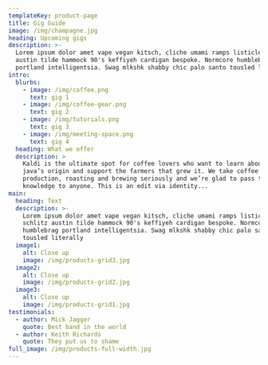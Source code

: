```yaml
---
templateKey: product-page
title: Gig Guide
image: /img/champagne.jpg
heading: Upcoming gigs
description: >-
  Lorem ipsum dolor amet vape vegan kitsch, cliche umami ramps listicle schlitz
  austin tilde hammock 90's keffiyeh cardigan bespoke. Normcore humblebrag
  portland intelligentsia. Swag mlkshk shabby chic palo santo tousled literally 
intro:
  blurbs:
    - image: /img/coffee.png
      text: gig 1
    - image: /img/coffee-gear.png
      text: gig 2
    - image: /img/tutorials.png
      text: gig 3
    - image: /img/meeting-space.png
      text: gig 4
  heading: What we offer
  description: >
    Kaldi is the ultimate spot for coffee lovers who want to learn about their
    java’s origin and support the farmers that grew it. We take coffee
    production, roasting and brewing seriously and we’re glad to pass that
    knowledge to anyone. This is an edit via identity...
main:
  heading: Text
  description: >-
    Lorem ipsum dolor amet vape vegan kitsch, cliche umami ramps listicle
    schlitz austin tilde hammock 90's keffiyeh cardigan bespoke. Normcore
    humblebrag portland intelligentsia. Swag mlkshk shabby chic palo santo
    tousled literally 
  image1:
    alt: Close up
    image: /img/products-grid3.jpg
  image2:
    alt: Close up
    image: /img/products-grid2.jpg
  image3:
    alt: Close up
    image: /img/products-grid1.jpg
testimonials:
  - author: Mick Jagger
    quote: Best band in the world
  - author: Keith Richards
    quote: They put us to shame
full_image: /img/products-full-width.jpg
---
```


